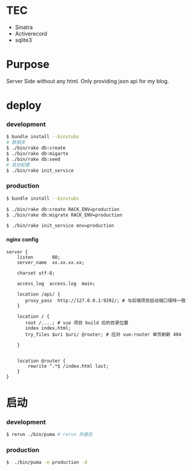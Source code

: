 # TEC

* Sinatra
* Activerecord
* sqlite3

# Purpose

Server Side without any html. Only providing json api for my blog.



# deploy

### development

```bash
$ bundle install --binstubs
# 数据库
$ ./bin/rake db:create 
$ ./bin/rake db:migarte
$ ./bin/rake db:seed
# 其他配置
$ ./bin/rake init_service 
```

### production

```bash
$ bundle install --binstubs

$ ./bin/rake db:create RACK_ENV=production
$ ./bin/rake db:migrate RACK_ENV=production

$ ./bin/rake init_service env=production
```

#### nginx config

```
server {
    listen       80;
    server_name  xx.xx.xx.xx;

    charset utf-8;

    access_log  access.log  main;

    location /api/ {
       proxy_pass  http://127.0.0.1:9292/; # 与后端项目启动端口保持一致
    }

    location / {
       root /....; # vue 项目 build 后的目录位置 
       index index.html;
       try_files $uri $uri/ @router; # 应对 vue-router 单页刷新 404

    }


    location @router {
        rewrite ^.*$ /index.html last;
    }
}
```


# 启动

### development

```bash
$ rerun ./bin/puma # rerun 热重启
```

### production

```bash
$  ./bin/puma -e production -d
```


